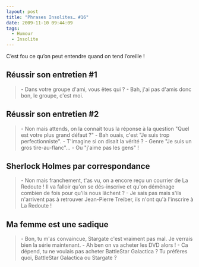 ```yaml
---
layout: post
title: "Phrases Insolites… #16"
date: 2009-11-10 09:44:09
tags:
  - Humour
  - Insolite
---
```


C’est fou ce qu’on peut entendre quand on tend l’oreille&nbsp;!

<!-- more -->

## Réussir son entretien #1
> \- Dans votre groupe d'ami, vous êtes qui&nbsp;?
> \- Bah, j'ai pas d'amis donc bon, le groupe, c'est moi.

## Réussir son entretien #2

> \- Non mais attends, on la connait tous la réponse à la question "Quel est votre plus grand défaut&nbsp;?"
> \- Bah ouais, c'est "Je suis trop perfectionniste".
> \- T'imagine si on disait la vérité&nbsp;?
> \- Genre "Je suis un gros tire-au-flanc"&#8230;
> \- Ou "j'aime pas les gens"&nbsp;!

## Sherlock Holmes par correspondance

> \- Non mais franchement, t'as vu, on a encore reçu un courrier de La Redoute&nbsp;! Il va falloir qu'on se dés-inscrive et qu'on déménage combien de fois pour qu'ils nous lâchent&nbsp;?
> \- Je sais pas mais s'ils n'arrivent pas à retrouver Jean-Pierre Treiber, ils n'ont qu'à l'inscrire à La Redoute&nbsp;!

## Ma femme est une sadique

> \- Bon, tu m'as convaincue, Stargate c'est vraiment pas mal. Je verrais bien la série maintenant.
> \- Ah ben on va acheter les DVD alors&nbsp;!
> \- Ca dépend, tu ne voulais pas acheter BattleStar Galactica&nbsp;? Tu préfères quoi, BattleStar Galactica ou Stargate&nbsp;?
